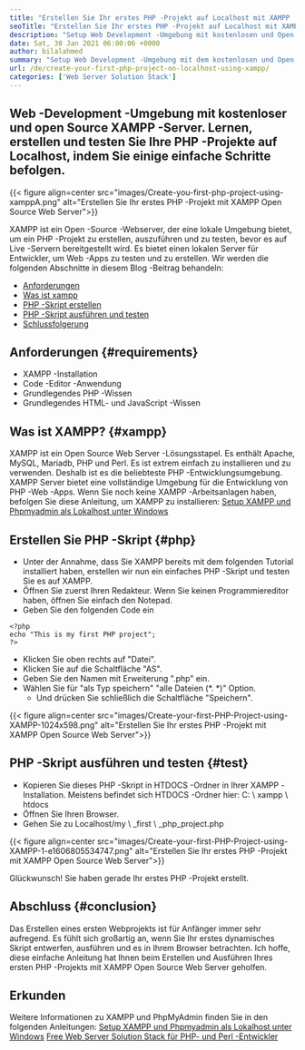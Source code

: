 ```yaml
---
title: "Erstellen Sie Ihr erstes PHP -Projekt auf Localhost mit XAMPP '" 
seoTitle: "Erstellen Sie Ihr erstes PHP -Projekt auf Localhost mit XAMPP" 
description: "Setup Web Development -Umgebung mit kostenlosen und Open Source Web Server XAMPP. Erstellen und testen Sie Ihre PHP -Projekte auf Localhost, indem Sie einige einfache Schritte befolgen." 
date: Sat, 30 Jan 2021 06:00:06 +0000
author: bilalahmed
summary: "Setup Web Development -Umgebung mit dem kostenlosen und Open -Source -XAMPP -Server. Lernen, erstellen und testen Sie Ihre PHP -Projekte auf Localhost, indem Sie einige einfache Schritte befolgen." 
url: /de/create-your-first-php-project-on-localhost-using-xampp/
categories: ['Web Server Solution Stack']
---
```


## Web -Development -Umgebung mit kostenloser und open Source XAMPP -Server. Lernen, erstellen und testen Sie Ihre PHP -Projekte auf Localhost, indem Sie einige einfache Schritte befolgen.

{{< figure align=center src="images/Create-you-first-php-project-using-xamppA.png" alt="Erstellen Sie Ihr erstes PHP -Projekt mit XAMPP Open Source Web Server">}}

XAMPP ist ein Open -Source -Webserver, der eine lokale Umgebung bietet, um ein PHP -Projekt zu erstellen, auszuführen und zu testen, bevor es auf Live -Servern bereitgestellt wird. Es bietet einen lokalen Server für Entwickler, um Web -Apps zu testen und zu erstellen. Wir werden die folgenden Abschnitte in diesem Blog -Beitrag behandeln:
  * [Anforderungen][2]
  * [Was ist xampp][3]
  * [PHP -Skript erstellen][4]
  * [PHP -Skript ausführen und testen][5]
  * [Schlussfolgerung][6]

## Anforderungen {#requirements}

  * XAMPP -Installation
  * Code -Editor -Anwendung
  * Grundlegendes PHP -Wissen
  * Grundlegendes HTML- und JavaScript -Wissen

## Was ist XAMPP? {#xampp}

XAMPP ist ein Open Source Web Server -Lösungsstapel. Es enthält Apache, MySQL, Mariadb, PHP und Perl. Es ist extrem einfach zu installieren und zu verwenden. Deshalb ist es die beliebteste PHP -Entwicklungsumgebung. XAMPP Server bietet eine vollständige Umgebung für die Entwicklung von PHP -Web -Apps. Wenn Sie noch keine XAMPP -Arbeitsanlagen haben, befolgen Sie diese Anleitung, um XAMPP zu installieren:
[Setup XAMPP und Phpmyadmin als Lokalhost unter Windows][7]

## Erstellen Sie PHP -Skript {#php}

  * Unter der Annahme, dass Sie XAMPP bereits mit dem folgenden Tutorial installiert haben, erstellen wir nun ein einfaches PHP -Skript und testen Sie es auf XAMPP.
  * Öffnen Sie zuerst Ihren Redakteur. Wenn Sie keinen Programmiereditor haben, öffnen Sie einfach den Notepad.
  * Geben Sie den folgenden Code ein
```
<?php
echo "This is my first PHP project";
?>
```
  * Klicken Sie oben rechts auf "Datei".
  * Klicken Sie auf die Schaltfläche "AS".
  * Geben Sie den Namen mit Erweiterung ".php" ein.
* Wählen Sie für "als Typ speichern" "alle Dateien (\*. \*)" Option.
  * Und drücken Sie schließlich die Schaltfläche "Speichern".

{{< figure align=center src="images/Create-your-first-PHP-Project-using-XAMPP-1024x598.png" alt="Erstellen Sie Ihr erstes PHP -Projekt mit XAMPP Open Source Web Server">}}


## PHP -Skript ausführen und testen {#test}

  * Kopieren Sie dieses PHP -Skript in HTDOCS -Ordner in Ihrer XAMPP -Installation. Meistens befindet sich HTDOCS -Ordner hier: C: \ xampp \ htdocs
  * Öffnen Sie Ihren Browser.
  * Gehen Sie zu Localhost/my \ _first \ _php_project.php

{{< figure align=center src="images/Create-your-first-PHP-Project-using-XAMPP-1-e1606805534747.png" alt="Erstellen Sie Ihr erstes PHP -Projekt mit XAMPP Open Source Web Server">}}

Glückwunsch! Sie haben gerade Ihr erstes PHP -Projekt erstellt.

## Abschluss {#conclusion}

Das Erstellen eines ersten Webprojekts ist für Anfänger immer sehr aufregend. Es fühlt sich großartig an, wenn Sie Ihr erstes dynamisches Skript entwerfen, ausführen und es in Ihrem Browser betrachten. Ich hoffe, diese einfache Anleitung hat Ihnen beim Erstellen und Ausführen Ihres ersten PHP -Projekts mit XAMPP Open Source Web Server geholfen.

## Erkunden
Weitere Informationen zu XAMPP und PhpMyAdmin finden Sie in den folgenden Anleitungen:
[Setup XAMPP und Phpmyadmin als Lokalhost unter Windows][7]
[Free Web Server Solution Stack für PHP- und Perl -Entwickler][1]



[1]: https://products.containerize.com/solution-stack/xampp
[2]: #requirements
[3]: #xampp
[4]: #php
[5]: #test
[6]: #conclusion
[7]: https://blog.containerize.com/database-management-software/how-to-setup-xampp-and-phpmyadmin-as-localhost-on-windows/
